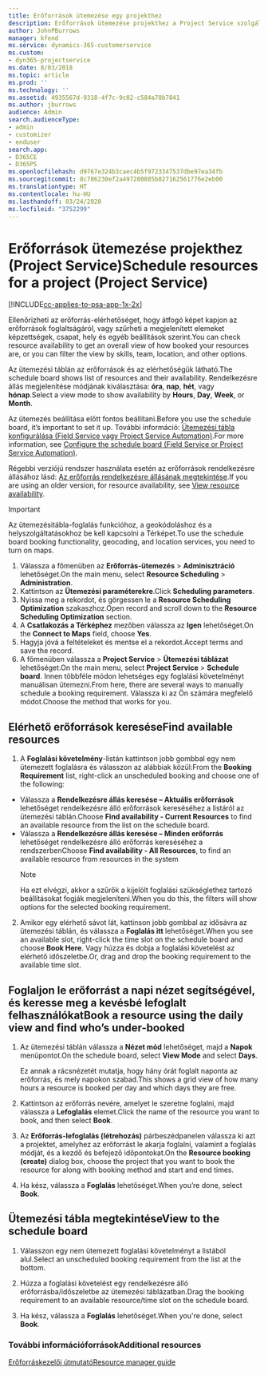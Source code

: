 ```yaml
---
title: Erőforrások ütemezése egy projekthez
description: Erőforrások ütemezése projekthez a Project Service szolgáltatásban
author: JohnPBurrows
manager: kfend
ms.service: dynamics-365-customerservice
ms.custom:
- dyn365-projectservice
ms.date: 8/03/2018
ms.topic: article
ms.prod: ''
ms.technology: ''
ms.assetid: 4935567d-9318-4f7c-9c02-c584a78b7841
ms.author: jburrows
audience: Admin
search.audienceType:
- admin
- customizer
- enduser
search.app:
- D365CE
- D365PS
ms.openlocfilehash: d9767e324b3caec4b5f9723347537dbe97ea34fb
ms.sourcegitcommit: 8c786230ef2a497280885b827162561776e2eb00
ms.translationtype: HT
ms.contentlocale: hu-HU
ms.lasthandoff: 03/24/2020
ms.locfileid: "3752299"
---
```

# <a name="schedule-resources-for-a-project-project-service"></a><span data-ttu-id="c64a2-103">Erőforrások ütemezése projekthez (Project Service)</span><span class="sxs-lookup"><span data-stu-id="c64a2-103">Schedule resources for a project (Project Service)</span></span>

[!INCLUDE[cc-applies-to-psa-app-1x-2x](../includes/cc-applies-to-psa-app-1x-2x.md)]

<span data-ttu-id="c64a2-104">Ellenőrizheti az erőforrás-elérhetőséget, hogy átfogó képet kapjon az erőforrások foglaltságáról, vagy szűrheti a megjelenített elemeket képzettségek, csapat, hely és egyéb beállítások szerint.</span><span class="sxs-lookup"><span data-stu-id="c64a2-104">You can check resource availability to get an overall view of how booked your resources are, or you can filter the view by skills, team, location, and other options.</span></span>  
  
<span data-ttu-id="c64a2-105">Az ütemezési táblán az erőforrások és az elérhetőségük látható.</span><span class="sxs-lookup"><span data-stu-id="c64a2-105">The schedule board shows list of resources and their availability.</span></span> <span data-ttu-id="c64a2-106">Rendelkezésre állás megjelenítése módjának kiválasztása: **óra**, **nap**, **hét**, vagy **hónap**.</span><span class="sxs-lookup"><span data-stu-id="c64a2-106">Select a view mode to show availability by **Hours**, **Day**, **Week**, or **Month**.</span></span>  
  
<span data-ttu-id="c64a2-107">Az ütemezés beállítása előtt fontos beállítani.</span><span class="sxs-lookup"><span data-stu-id="c64a2-107">Before you use the schedule board, it’s important to set it up.</span></span> <span data-ttu-id="c64a2-108">További információ: [Ütemezési tábla konfigurálása (Field Service vagy Project Service Automation)](../field-service/configure-schedule-board.md).</span><span class="sxs-lookup"><span data-stu-id="c64a2-108">For more information, see [Configure the schedule board (Field Service or Project Service Automation)](../field-service/configure-schedule-board.md).</span></span>
  
<span data-ttu-id="c64a2-109">Régebbi verziójú rendszer használata esetén az erőforrások rendelkezésre állásához lásd: [Az erőforrás rendelkezésre állásának megtekintése](../project-service/view-resource-availability.md).</span><span class="sxs-lookup"><span data-stu-id="c64a2-109">If you are using an older version, for resource availability, see [View resource availability](../project-service/view-resource-availability.md).</span></span>  

> [!IMPORTANT]
>  <span data-ttu-id="c64a2-110">Az ütemezésitábla-foglalás funkcióhoz, a geokódoláshoz és a helyszolgáltatásokhoz be kell kapcsolni a Térképet.</span><span class="sxs-lookup"><span data-stu-id="c64a2-110">To use the schedule board booking functionality, geocoding, and location services, you need to turn on maps.</span></span>  
> 
> 1. <span data-ttu-id="c64a2-111">Válassza a főmenüben az **Erőforrás-ütemezés** > **Adminisztráció** lehetőséget.</span><span class="sxs-lookup"><span data-stu-id="c64a2-111">On the main menu, select **Resource Scheduling** > **Administration**.</span></span>  
> 2. <span data-ttu-id="c64a2-112">Kattintson az **Ütemezési paraméterekre**.</span><span class="sxs-lookup"><span data-stu-id="c64a2-112">Click **Scheduling parameters**.</span></span>  
> 3. <span data-ttu-id="c64a2-113">Nyissa meg a rekordot, és görgessen le a **Resource Scheduling Optimization** szakaszhoz.</span><span class="sxs-lookup"><span data-stu-id="c64a2-113">Open record and scroll down to the **Resource Scheduling Optimization** section.</span></span>  
> 4. <span data-ttu-id="c64a2-114">A **Csatlakozás a Térképhez** mezőben válassza az **Igen** lehetőséget.</span><span class="sxs-lookup"><span data-stu-id="c64a2-114">On the **Connect to Maps** field, choose **Yes**.</span></span>  
> 5. <span data-ttu-id="c64a2-115">Hagyja jóvá a feltételeket és mentse el a rekordot.</span><span class="sxs-lookup"><span data-stu-id="c64a2-115">Accept terms and save the record.</span></span>  
> 6. <span data-ttu-id="c64a2-116">A főmenüben válassza a **Project Service** > **Ütemezési táblázat** lehetőséget.</span><span class="sxs-lookup"><span data-stu-id="c64a2-116">On the main menu, select **Project Service** > **Schedule board**.</span></span> <span data-ttu-id="c64a2-117">Innen többféle módon lehetséges egy foglalási követelményt manuálisan ütemezni.</span><span class="sxs-lookup"><span data-stu-id="c64a2-117">From here, there are several ways to manually schedule a booking requirement.</span></span> <span data-ttu-id="c64a2-118">Válassza ki az Ön számára megfelelő módot.</span><span class="sxs-lookup"><span data-stu-id="c64a2-118">Choose the method that works for you.</span></span>
  
## <a name="find-available-resources"></a><span data-ttu-id="c64a2-119">Elérhető erőforrások keresése</span><span class="sxs-lookup"><span data-stu-id="c64a2-119">Find available resources</span></span>

1.  <span data-ttu-id="c64a2-120">A **Foglalási követelmény**-listán kattintson jobb gombbal egy nem ütemezett foglalásra és válasszon az alábbiak közül:</span><span class="sxs-lookup"><span data-stu-id="c64a2-120">From the **Booking Requirement** list, right-click an unscheduled booking and choose one of the following:</span></span>  
  
- <span data-ttu-id="c64a2-121">Válassza a **Rendelkezésre állás keresése – Aktuális erőforrások** lehetőséget rendelkezésre álló erőforrások kereséséhez a listáról az ütemezési táblán.</span><span class="sxs-lookup"><span data-stu-id="c64a2-121">Choose **Find availability - Current Resources** to find an available resource from the list on the schedule board.</span></span>  
- <span data-ttu-id="c64a2-122">Válassza a **Rendelkezésre állás keresése – Minden erőforrás** lehetőséget rendelkezésre álló erőforrás kereséséhez a rendszerben</span><span class="sxs-lookup"><span data-stu-id="c64a2-122">Choose **Find availability - All Resources**, to find an available resource from resources in the system</span></span>  
   > [!NOTE]
   >  <span data-ttu-id="c64a2-123">Ha ezt elvégzi, akkor a szűrők a kijelölt foglalási szükséglethez tartozó beállításokat fogják megjeleníteni.</span><span class="sxs-lookup"><span data-stu-id="c64a2-123">When you do this, the filters will show options for the selected booking requirement.</span></span>  
  
2. <span data-ttu-id="c64a2-124">Amikor egy elérhető sávot lát, kattinson jobb gombbal az idősávra az ütemezési táblán, és válassza a **Foglalás itt** lehetőséget.</span><span class="sxs-lookup"><span data-stu-id="c64a2-124">When you see an available slot, right-click the time slot on the schedule board and choose **Book Here**.</span></span> <span data-ttu-id="c64a2-125">Vagy húzza és dobja a foglalási követelést az elérhető időszeletbe.</span><span class="sxs-lookup"><span data-stu-id="c64a2-125">Or, drag and drop the booking requirement to the available time slot.</span></span>  
  

## <a name="book-a-resource-using-the-daily-view-and-find-whos-under-booked"></a><span data-ttu-id="c64a2-126">Foglaljon le erőforrást a napi nézet segítségével, és keresse meg a kevésbé lefoglalt felhasználókat</span><span class="sxs-lookup"><span data-stu-id="c64a2-126">Book a resource using the daily view and find who’s under-booked</span></span>
  
1.  <span data-ttu-id="c64a2-127">Az ütemezési táblán válassza a **Nézet mód** lehetőséget, majd a **Napok** menüpontot.</span><span class="sxs-lookup"><span data-stu-id="c64a2-127">On the schedule board, select **View Mode** and select **Days**.</span></span>  
  
    <span data-ttu-id="c64a2-128">Ez annak a rácsnézetét mutatja, hogy hány órát foglalt naponta az erőforrás, és mely napokon szabad.</span><span class="sxs-lookup"><span data-stu-id="c64a2-128">This shows a grid view of how many hours a resource is booked per day and which days they are free.</span></span>  
  
2.  <span data-ttu-id="c64a2-129">Kattintson az erőforrás nevére, amelyet le szeretne foglalni, majd válassza a **Lefoglalás** elemet.</span><span class="sxs-lookup"><span data-stu-id="c64a2-129">Click the name of the resource you want to book, and then select **Book**.</span></span>  
  
3.  <span data-ttu-id="c64a2-130">Az **Erőforrás-lefoglalás (létrehozás)** párbeszédpanelen válassza ki azt a projektet, amelyhez az erőforrást le akarja foglalni, valamint a foglalás módját, és a kezdő és befejező időpontokat.</span><span class="sxs-lookup"><span data-stu-id="c64a2-130">On the **Resource booking (create)** dialog box, choose the project that you want to book the resource for along with booking method and start and end times.</span></span>  
  
4.  <span data-ttu-id="c64a2-131">Ha kész, válassza a **Foglalás** lehetőséget.</span><span class="sxs-lookup"><span data-stu-id="c64a2-131">When you’re done, select **Book**.</span></span>  
  
## <a name="view-to-the-schedule-board"></a><span data-ttu-id="c64a2-132">Ütemezési tábla megtekintése</span><span class="sxs-lookup"><span data-stu-id="c64a2-132">View to the schedule board</span></span>
  
1.  <span data-ttu-id="c64a2-133">Válasszon egy nem ütemezett foglalási követelményt a listából alul.</span><span class="sxs-lookup"><span data-stu-id="c64a2-133">Select an unscheduled booking requirement from the list at the bottom.</span></span>  
  
2.  <span data-ttu-id="c64a2-134">Húzza a foglalási követelést egy rendelkezésre álló erőforrásba/időszeletbe az ütemezési táblázatban.</span><span class="sxs-lookup"><span data-stu-id="c64a2-134">Drag the booking requirement to an available resource/time slot on the schedule board.</span></span>  
  
3.  <span data-ttu-id="c64a2-135">Ha kész, válassza a **Foglalás** lehetőséget.</span><span class="sxs-lookup"><span data-stu-id="c64a2-135">When you're done, select **Book**.</span></span>  
  
### <a name="additional-resources"></a><span data-ttu-id="c64a2-136">További információforrások</span><span class="sxs-lookup"><span data-stu-id="c64a2-136">Additional resources</span></span>  
 [<span data-ttu-id="c64a2-137">Erőforráskezelői útmutató</span><span class="sxs-lookup"><span data-stu-id="c64a2-137">Resource manager guide</span></span>](../project-service/resource-manager-guide.md)

